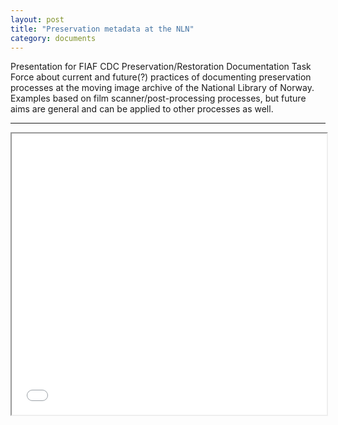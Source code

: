 ```yaml
---
layout: post
title: "Preservation metadata at the NLN"
category: documents
---
```


Presentation for FIAF CDC Preservation/Restoration Documentation Task Force about current and future(?) practices of documenting preservation processes at the moving image archive of the National Library of Norway. Examples based on film scanner/post-processing processes, but future aims are general and can be applied to other processes as well.

---

<iframe width="100%" height="450" src="/assets/pdf/CDC-Presentation-25042023.pdf">

---